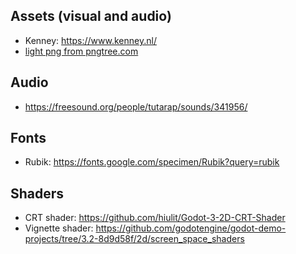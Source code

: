 
## Assets (visual and audio)

- Kenney: https://www.kenney.nl/
- <a href='https://pngtree.com/so/light'>light png from pngtree.com</a>

## Audio

- https://freesound.org/people/tutarap/sounds/341956/

## Fonts 

- Rubik: https://fonts.google.com/specimen/Rubik?query=rubik

## Shaders

- CRT shader: https://github.com/hiulit/Godot-3-2D-CRT-Shader
- Vignette shader: https://github.com/godotengine/godot-demo-projects/tree/3.2-8d9d58f/2d/screen_space_shaders